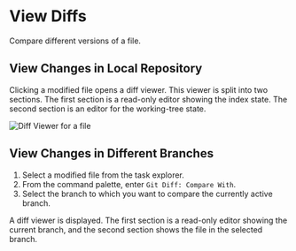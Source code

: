 <!-- loio11f5b00eb32e465fb6c389ffae9cdbd3 -->

# View Diffs

Compare different versions of a file.



<a name="loio11f5b00eb32e465fb6c389ffae9cdbd3__section_cgv_by1_g4b"/>

## View Changes in Local Repository

Clicking a modified file opens a diff viewer. This viewer is split into two sections. The first section is a read-only editor showing the index state. The second section is an editor for the working-tree state.

![Diff Viewer for a file](images/Viewing_Diffs_0e43e0b.jpg)



<a name="loio11f5b00eb32e465fb6c389ffae9cdbd3__section_llm_fy1_g4b"/>

## View Changes in Different Branches



1.  Select a modified file from the task explorer.
2.  From the command palette, enter `Git Diff: Compare With`.
3.  Select the branch to which you want to compare the currently active branch.

A diff viewer is displayed. The first section is a read-only editor showing the current branch, and the second section shows the file in the selected branch.

